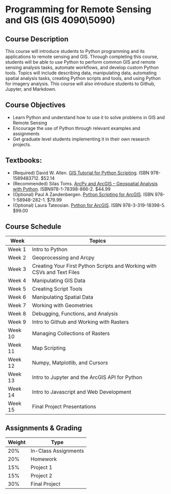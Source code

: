 # Programming for Remote Sensing and GIS (GIS 4090\5090)

## Course Description
This course will introduce students to Python programming and its applications to remote sensing and GIS. Through completing this course, students will be able to use Python to perform common GIS and remote sensing analysis tasks, automate workflows, and develop custom Python tools. Topics will include describing data, manipulating data, automating spatial analysis tasks, creating Python scripts and tools, and using Python for imagery analysis. This course will also introduce students to Github, Jupyter, and Markdown.

## Course Objectives
- Learn Python and understand how to use it to solve problems in GIS and Remote Sensing
- Encourage the use of Python through relevant examples and assignments
- Get graduate level students implementing it in their own research projects.

## Textbooks:
- (Required) David W. Allen. [GIS Tutorial for Python Scripting](https://www.amazon.com/GIS-Tutorial-Python-Scripting-Tutorials/dp/1589483561). ISBN  978-1589483712. $52.14
- (Recommended) Silas Toms. [ArcPy and ArcGIS – Geospatial Analysis with Python](https://www.amazon.com/ArcPy-ArcGIS-Geospatial-Analysis-Python/dp/1783988665/ref=sr_1_1?s=books&ie=UTF8&qid=1515470855&sr=1-1&keywords=silas+toms). ISBN978-1-78398-866-2. $44.99
- (Optional) Paul A Zandenbergen. [Python Scripting for ArcGIS](https://www.amazon.com/Python-Scripting-ArcGIS-Paul-Zandbergen/dp/1589483715/ref=sr_1_1?s=books&ie=UTF8&qid=1515470886&sr=1-1&keywords=zandbergen). ISBN 978-1-58948-282-1. $79.99
- (Optional) Laura Tateosian. [Python for ArcGIS](https://www.amazon.com/Python-ArcGIS-Laura-Tateosian/dp/3319183974/ref=sr_1_1?s=books&ie=UTF8&qid=1515470920&sr=1-1&keywords=Laura+Tateosian). ISBN 978-3-319-18398-5. $99.00


## Course Schedule

| Week    | Topics |
|---------|--------|
| Week 1  | Intro to Python | 
| Week 2  | Geoprocessing and Arcpy |
| Week 3  | Creating Your First Python Scripts and Working with CSVs and Text Files |
| Week 4  | Manipulating GIS Data |
| Week 5  | Creating Script Tools |
| Week 6  | Manipulating Spatial Data |
| Week 7  | Working with Geometries |
| Week 8  | Debugging, Functions, and Analysis |
| Week 9  | Intro to Github and Working with Rasters | 
| Week 10 | Managing Collections of Rasters |
| Week 11 | Map Scripting |
| Week 12 | Numpy, Matplotlib, and Cursors |
| Week 13 | Intro to Jupyter and the ArcGIS API for Python|
| Week 14 | Intro to Javascript and Web Development|
| Week 15 | Final Project Presentations |

## Assignments & Grading
| Weight | Type |
|--------|------|
| 20% | In-Class Assignments |
| 20% | Homework |
| 15% | Project 1 |
| 15% | Project 2 |
| 30% | Final Project |
